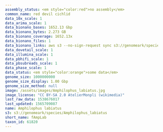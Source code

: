 ```yaml
---
assembly_status: <em style="color:red">no assembly</em>
common_name: red devil cichlid
data_10x_scale: 1
data_arima_scale: 1
data_bionano_bases: 1652.13 Gbp
data_bionano_bytes: 2.273 GB
data_bionano_coverage: 1652.13x
data_bionano_files: 1
data_bionano_links: aws s3 --no-sign-request sync s3://genomeark/species/Amphilophus_labiatus/fAmpLab1/genomic_data/bionano/ .<br>
data_dovetail_scale: 1
data_illumina_scale: 1
data_pbhifi_scale: 1
data_pbsubreads_scale: 1
data_phase_scale: 1
data_status: <em style="color:orange">some data</em>
genome_size: 1000000000
genome_size_display: 1.00 Gbp
genome_size_method: null
image: /assets/images/Amphilophus_labiatus.jpg
image_license: "CC BY-SA 2.0 AtelierMonpli (wikimedia)"
last_raw_data: 1538676017
last_updated: 1565709087
name: Amphilophus labiatus
s3: s3://genomeark/species/Amphilophus_labiatus
short_name: fAmpLab
taxon_id: 61820
---
```

